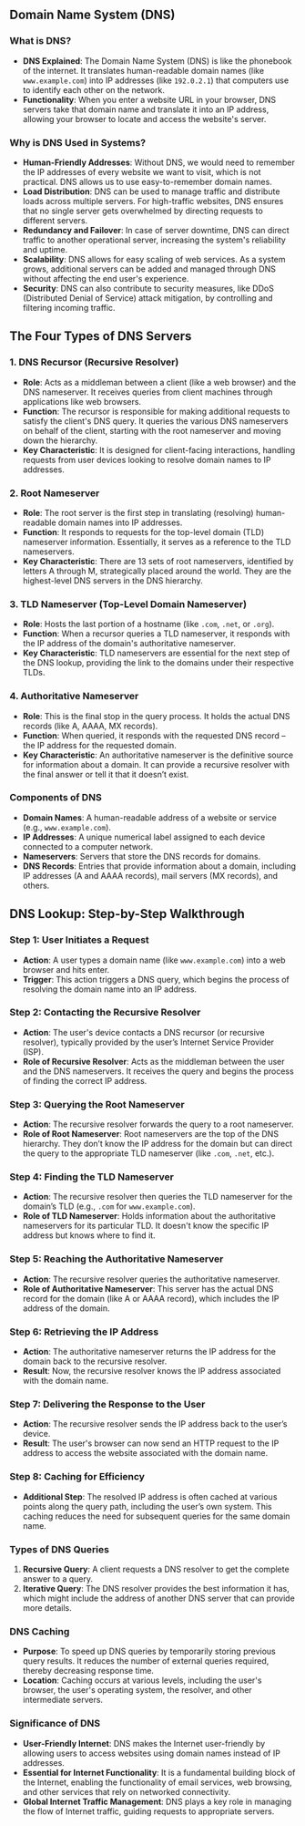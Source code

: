 ## Domain Name System (DNS)

### What is DNS?
- **DNS Explained**: The Domain Name System (DNS) is like the phonebook of the internet.
It translates human-readable domain names (like `www.example.com`) into IP addresses (like `192.0.2.1`) that computers
use to identify each other on the network.
- **Functionality**: When you enter a website URL in your browser, DNS servers take that domain name and translate it into an IP address,
allowing your browser to locate and access the website's server.

### Why is DNS Used in Systems?
- **Human-Friendly Addresses**: Without DNS, we would need to remember the IP addresses of every website we want to visit,
which is not practical. DNS allows us to use easy-to-remember domain names.
- **Load Distribution**: DNS can be used to manage traffic and distribute loads across multiple servers.
For high-traffic websites, DNS ensures that no single server gets overwhelmed by directing requests to different servers.
- **Redundancy and Failover**: In case of server downtime, DNS can direct traffic to another operational server,
increasing the system's reliability and uptime.
- **Scalability**: DNS allows for easy scaling of web services. As a system grows, additional servers can be added and
managed through DNS without affecting the end user's experience.
- **Security**: DNS can also contribute to security measures, like DDoS (Distributed Denial of Service) attack mitigation,
by controlling and filtering incoming traffic.

## The Four Types of DNS Servers

### 1. DNS Recursor (Recursive Resolver)
- **Role**: Acts as a middleman between a client (like a web browser) and the DNS nameserver.
It receives queries from client machines through applications like web browsers.
- **Function**: The recursor is responsible for making additional requests to satisfy the client's DNS query.
It queries the various DNS nameservers on behalf of the client, starting with the root nameserver and moving down the hierarchy.
- **Key Characteristic**: It is designed for client-facing interactions, handling requests from user devices looking to resolve domain names to IP addresses.

### 2. Root Nameserver
- **Role**: The root server is the first step in translating (resolving) human-readable domain names into IP addresses.
- **Function**: It responds to requests for the top-level domain (TLD) nameserver information. Essentially, it serves as a reference to the TLD nameservers.
- **Key Characteristic**: There are 13 sets of root nameservers, identified by letters A through M, strategically placed around the world.
They are the highest-level DNS servers in the DNS hierarchy.

### 3. TLD Nameserver (Top-Level Domain Nameserver)
- **Role**: Hosts the last portion of a hostname (like `.com`, `.net`, or `.org`).
- **Function**: When a recursor queries a TLD nameserver, it responds with the IP address of the domain's authoritative nameserver.
- **Key Characteristic**: TLD nameservers are essential for the next step of the DNS lookup, providing the link to the domains under their respective TLDs.

### 4. Authoritative Nameserver
- **Role**: This is the final stop in the query process. It holds the actual DNS records (like A, AAAA, MX records).
- **Function**: When queried, it responds with the requested DNS record – the IP address for the requested domain.
- **Key Characteristic**: An authoritative nameserver is the definitive source for information about a domain. 
It can provide a recursive resolver with the final answer or tell it that it doesn’t exist.

### Components of DNS
- **Domain Names**: A human-readable address of a website or service (e.g., `www.example.com`).
- **IP Addresses**: A unique numerical label assigned to each device connected to a computer network.
- **Nameservers**: Servers that store the DNS records for domains.
- **DNS Records**: Entries that provide information about a domain, including IP addresses (A and AAAA records),
mail servers (MX records), and others.

## DNS Lookup: Step-by-Step Walkthrough

### Step 1: User Initiates a Request
- **Action**: A user types a domain name (like `www.example.com`) into a web browser and hits enter.
- **Trigger**: This action triggers a DNS query, which begins the process of resolving the domain name into an IP address.

### Step 2: Contacting the Recursive Resolver
- **Action**: The user's device contacts a DNS recursor (or recursive resolver), typically provided by the user’s Internet Service Provider (ISP).
- **Role of Recursive Resolver**: Acts as the middleman between the user and the DNS nameservers. It receives the query
and begins the process of finding the correct IP address.

### Step 3: Querying the Root Nameserver
- **Action**: The recursive resolver forwards the query to a root nameserver.
- **Role of Root Nameserver**: Root nameservers are the top of the DNS hierarchy. They don’t know the IP address for the
domain but can direct the query to the appropriate TLD nameserver (like `.com`, `.net`, etc.).

### Step 4: Finding the TLD Nameserver
- **Action**: The recursive resolver then queries the TLD nameserver for the domain’s TLD (e.g., `.com` for `www.example.com`).
- **Role of TLD Nameserver**: Holds information about the authoritative nameservers for its particular TLD.
It doesn't know the specific IP address but knows where to find it.

### Step 5: Reaching the Authoritative Nameserver
- **Action**: The recursive resolver queries the authoritative nameserver.
- **Role of Authoritative Nameserver**: This server has the actual DNS record for the domain (like A or AAAA record),
which includes the IP address of the domain.

### Step 6: Retrieving the IP Address
- **Action**: The authoritative nameserver returns the IP address for the domain back to the recursive resolver.
- **Result**: Now, the recursive resolver knows the IP address associated with the domain name.

### Step 7: Delivering the Response to the User
- **Action**: The recursive resolver sends the IP address back to the user’s device.
- **Result**: The user's browser can now send an HTTP request to the IP address to access the website associated with the domain name.

### Step 8: Caching for Efficiency
- **Additional Step**: The resolved IP address is often cached at various points along the query path, including the user’s own system.
This caching reduces the need for subsequent queries for the same domain name.

### Types of DNS Queries
1. **Recursive Query**: A client requests a DNS resolver to get the complete answer to a query.
2. **Iterative Query**: The DNS resolver provides the best information it has, which might include the address of another
DNS server that can provide more details.

### DNS Caching
- **Purpose**: To speed up DNS queries by temporarily storing previous query results. It reduces the number of external queries required,
thereby decreasing response time.
- **Location**: Caching occurs at various levels, including the user's browser, the user's operating system, the resolver,
and other intermediate servers.

### Significance of DNS
- **User-Friendly Internet**: DNS makes the Internet user-friendly by allowing users to access websites using domain names instead of IP addresses.
- **Essential for Internet Functionality**: It is a fundamental building block of the Internet, enabling the functionality of email services,
web browsing, and other services that rely on networked connectivity.
- **Global Internet Traffic Management**: DNS plays a key role in managing the flow of Internet traffic, guiding requests to appropriate servers.

